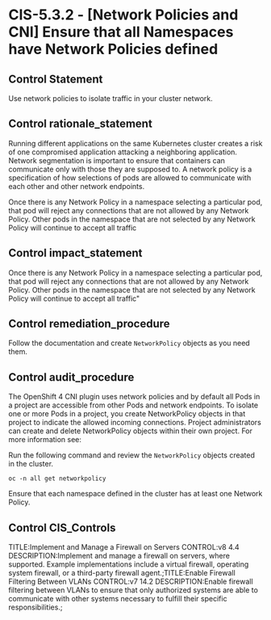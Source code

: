 # CIS-5.3.2 - \[Network Policies and CNI\] Ensure that all Namespaces have Network Policies defined

## Control Statement

Use network policies to isolate traffic in your cluster network.

## Control rationale_statement

Running different applications on the same Kubernetes cluster creates a risk of one compromised application attacking a neighboring application. Network segmentation is important to ensure that containers can communicate only with those they are supposed to. A network policy is a specification of how selections of pods are allowed to communicate with each other and other network endpoints.

Once there is any Network Policy in a namespace selecting a particular pod, that pod will reject any connections that are not allowed by any Network Policy. Other pods in the namespace that are not selected by any Network Policy will continue to accept all traffic

## Control impact_statement

Once there is any Network Policy in a namespace selecting a particular pod, that pod will reject any connections that are not allowed by any Network Policy. Other pods in the namespace that are not selected by any Network Policy will continue to accept all traffic"

## Control remediation_procedure

Follow the documentation and create `NetworkPolicy` objects as you need them.

## Control audit_procedure

The OpenShift 4 CNI plugin uses network policies and by default all Pods in a project are accessible from other Pods and network endpoints. To isolate one or more Pods in a project, you create NetworkPolicy objects in that project to indicate the allowed incoming connections. Project administrators can create and delete NetworkPolicy objects within their own project. For more information see: 

Run the following command and review the `NetworkPolicy` objects created in the cluster.

```
oc -n all get networkpolicy
```

Ensure that each namespace defined in the cluster has at least one Network Policy.

## Control CIS_Controls

TITLE:Implement and Manage a Firewall on Servers CONTROL:v8 4.4 DESCRIPTION:Implement and manage a firewall on servers, where supported. Example implementations include a virtual firewall, operating system firewall, or a third-party firewall agent.;TITLE:Enable Firewall Filtering Between VLANs CONTROL:v7 14.2 DESCRIPTION:Enable firewall filtering between VLANs to ensure that only authorized systems are able to communicate with other systems necessary to fulfill their specific responsibilities.;
